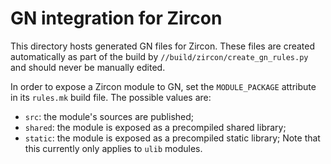 GN integration for Zircon
=========================

This directory hosts generated GN files for Zircon. These files are created
automatically as part of the build by `//build/zircon/create_gn_rules.py` and
should never be manually edited.

In order to expose a Zircon module to GN, set the `MODULE_PACKAGE` attribute in
its `rules.mk` build file. The possible values are:
 - `src`: the module's sources are published;
 - `shared`: the module is exposed as a precompiled shared library;
 - `static`: the module is exposed as a precompiled static library;
Note that this currently only applies to `ulib` modules.
